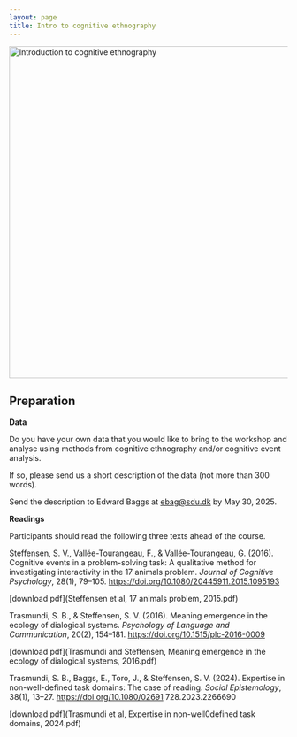 ```yaml
---
layout: page
title: Intro to cognitive ethnography
---
```


<div class="text-center">
  <img src="{{ 'assets/img/cognitive_ethnography_poster.png' | relative_url }}" alt="Introduction to cognitive ethnography" width="600"/>
</div>

## Preparation

**Data**

Do you have your own data that you would like to bring to the workshop and analyse using methods from cognitive ethnography and/or cognitive event analysis.

If so, please send us a short description of the data (not more than 300 words).

Send the description to Edward Baggs at ebag@sdu.dk by May 30, 2025.

**Readings**

Participants should read the following three texts ahead of the course.

Steffensen, S. V., Vallée-Tourangeau, F., & Vallée-Tourangeau, G. (2016). Cognitive events in a
problem-solving task: A qualitative method for investigating interactivity in the 17 animals problem.
_Journal of Cognitive Psychology_, 28(1), 79–105. https://doi.org/10.1080/20445911.2015.1095193

[download pdf](Steffensen et al, 17 animals problem, 2015.pdf)

Trasmundi, S. B., & Steffensen, S. V. (2016). Meaning emergence in the ecology of dialogical
systems. _Psychology of Language and Communication_, 20(2), 154–181. https://doi.org/10.1515/plc-2016-0009

[download pdf](Trasmundi and Steffensen, Meaning emergence in the ecology of dialogical systems, 2016.pdf)

Trasmundi, S. B., Baggs, E., Toro, J., & Steffensen, S. V. (2024). Expertise in non-well-defined task
domains: The case of reading. _Social Epistemology_, 38(1), 13–27. https://doi.org/10.1080/02691
728.2023.2266690

[download pdf](Trasmundi et al, Expertise in non-well0defined task domains, 2024.pdf)
